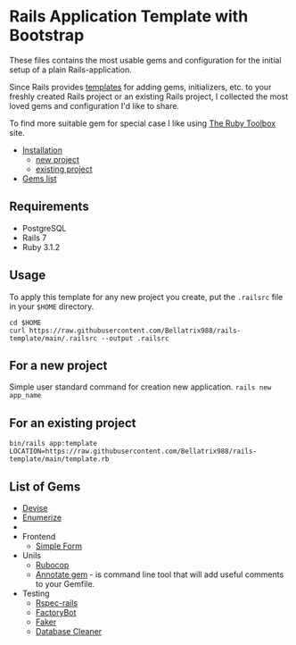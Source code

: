 # Rails Application Template with Bootstrap

These files contains the most usable gems and configuration for the initial setup
of a plain Rails-application.

Since Rails provides [templates](https://guides.rubyonrails.org/rails_application_templates.html)
for adding gems, initializers, etc. to your freshly created Rails project or an existing Rails project,
I collected the most loved gems and configuration I'd like to share.

To find more suitable gem for special case I like using [The Ruby Toolbox](https://www.ruby-toolbox.com/projects/statistics) site.

* [Installation](#installation)
  * [new project](#for-a-new-project)
  * [existing project](#for-an-existing-project)
* [Gems list](#list-of-gems)

## Requirements

* PostgreSQL
* Rails 7
* Ruby 3.1.2

## Usage

To apply this template for any new project you create, put the `.railsrc` file in your `$HOME`
directory.

```shell
cd $HOME
curl https://raw.githubusercontent.com/Bellatrix988/rails-template/main/.railsrc --output .railsrc
```

## For a new project
Simple user standard command for creation new application.
`rails new app_name`
## For an existing project
```shell
bin/rails app:template LOCATION=https://raw.githubusercontent.com/Bellatrix988/rails-template/main/template.rb

```
## List of Gems
* [Devise](https://github.com/heartcombo/devise)
* [Enumerize](https://github.com/brainspec/enumerize)
* 
* Frontend
  * [Simple Form](https://github.com/heartcombo/simple_form)
* Unils
  * [Rubocop](https://github.com/rubocop/rubocop)  
  * [Annotate gem](https://github.com/ivantsepp/annotate_gem) - is command line tool that will add useful comments to your Gemfile.
* Testing
  * [Rspec-rails](https://github.com/rspec/rspec-rails)
  * [FactoryBot](https://github.com/thoughtbot/factory_bot)
  * [Faker](https://github.com/faker-ruby/faker)
  * [Database Cleaner](https://github.com/DatabaseCleaner/database_cleaner)



